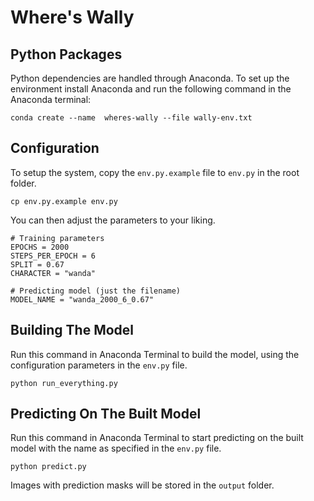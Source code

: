 # Where's Wally

## Python Packages

Python dependencies are handled through Anaconda. To set up the environment install Anaconda and run the following command in the Anaconda terminal:

    conda create --name  wheres-wally --file wally-env.txt

## Configuration

To setup the system, copy the ```env.py.example``` file to ```env.py``` in the root folder.

    cp env.py.example env.py

You can then adjust the parameters to your liking.

    # Training parameters
    EPOCHS = 2000
    STEPS_PER_EPOCH = 6
    SPLIT = 0.67
    CHARACTER = "wanda"

    # Predicting model (just the filename)
    MODEL_NAME = "wanda_2000_6_0.67"

## Building The Model

Run this command in Anaconda Terminal to build the model, using the configuration parameters in the ```env.py``` file.

    python run_everything.py

## Predicting On The Built Model

Run this command in Anaconda Terminal to start predicting on the built model with the name as specified in the ```env.py``` file.

    python predict.py

Images with prediction masks will be stored in the ```output``` folder.